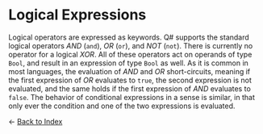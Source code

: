 # Logical Expressions

Logical operators are expressed as keywords. 
Q# supports the standard logical operators *AND* (`and`), *OR* (`or`), and *NOT* (`not`). There is currently no operator for a logical *XOR*. All of these operators act on operands of type `Bool`, and result in an expression of type `Bool` as well. 
As it is common in most languages, the evaluation of *AND* and *OR* short-circuits, meaning if the first expression of *OR* evaluates to `true`, the second expression is not evaluated, and the same holds if the first expression of *AND* evaluates to `false`. The behavior of conditional expressions in a sense is similar, in that only ever the condition and one of the two expressions is evaluated. 


← [Back to Index](https://github.com/microsoft/qsharp-language/tree/main/Specifications/Language#index)